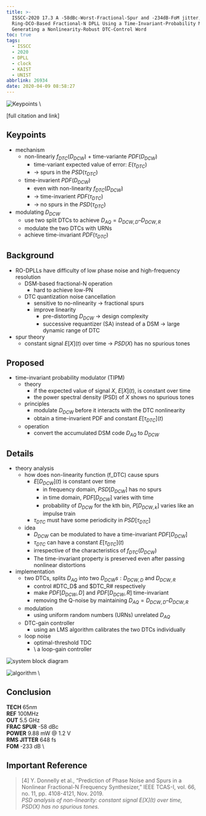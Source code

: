 ```yaml
---
title: >-
  ISSCC-2020 17.3 A -58dBc-Worst-Fractional-Spur and -234dB-FoM jitter, 5.5GHz
  Ring-DCO-Based Fractional-N DPLL Using a Time-Invariant-Probability Modulator,
  Generating a Nonlinearity-Robust DTC-Control Word
toc: true
tags:
  - ISSCC
  - 2020
  - DPLL
  - clock
  - KAIST
  - UNIST
abbrlink: 26934
date: 2020-04-09 08:58:27
---
```


![Keypoints](https://img.mubu.com/document_image/5784ad7c-989f-4653-98df-2e2b63165d4f-216525.jpg) \

[full citation and link]

## Keypoints

- mechanism
  - non-lineariy $f_{DTC}(D_{DCW})$ + time-variante $PDF(D_{DCW})$
    - time-variant expected value of error: $E(\tau_{DTC})$
    - → spurs in the $PSD(\tau_{DTC})$
  - time-invarient $PDF(D_{DCW})$
    - even with non-linearity $f_{DTC}(D_{DCW})$
    - → time-invarient $PDF(\tau_{DTC})$
    - → no spurs in the $PSD(\tau_{DTC})$
- modulating $D_{DCW}$
  - use two split DTCs to achieve $D_{AQ} = D_{DCW,D} – D_{DCW,R}$
  - modulate the two DTCs with URNs
  - achieve time-invariant $PDF(\tau_{DTC})$

## Background

- RO-DPLLs have difficulty of low phase noise and high-frequency resolution
  - DSM-based fractional-N operation
    - hard to achieve low-PN
  - DTC quantization noise cancellation
    - sensitive to no-nlinearity → fractional spurs
    - improve linearity
      - pre-distorting $D_{DCW}$ → design complexity
      - successive requantizer (SA) instead of a DSM → large dynamic range of DTC
- spur theory
  - constant signal $E[X](t)$ over time → $PSD(X)$ has no spurious tones

## Proposed

- time-invariant probability modulator (TIPM)
  - theory
    - if the expected value of signal $X$, $E[X](t)$, is constant over time
    - the power spectral density (PSD) of $X$ shows no spurious tones
  - principles
    - modulate $D_{DCW}$ before it interacts with the DTC nonlinearity
    - obtain a time-invarient PDF and constant $E[\tau_{DTC}](t)$
  - operation
    - convert the accumulated DSΜ code $D_{AQ}$ to $D_{DCW}$

## Details

- theory analysis
  - how does non-linearity function (f_DTC) cause spurs
    - $E[D_{DCW}](t)$ is constant over time
      - in frequency domain, $PSD[D_{DCW}]$ has no spurs
      - in time domain, $PDF[D_{DCW}]$ varies with time
      - probability of $D_{DCW}$ for the kth bin, $P[D_{DCW,k}]$ varies like an impulse train
    - $\tau_{DTC}$ must have some periodicity in $PSD[\tau_{DTC}]$
  - idea
    - $D_{DCW}$ can be modulated to have a time-invariant $PDF[D_{DCW}]$
    - $\tau_{DTC}$ can have a constant $E[\tau_{DTC}](t)$
    - irrespective of the characteristics of $f_{DTC}(D_{DCW})$
    - The time-invariant property is preserved even after passing nonlinear distortions
- implementation
  - two DTCs, splits $D_{AQ}$ into two $D_{DCW}s: D_{DCW,D}$ and $D_{DCW,R}$
    - control #DTC_D$ and $DTC_R# respectively
    - make $PDF[D_{DCW},D]$ and $PDF[D_{DCW},R]$ time-invariant
    - removing the Q-noise by maintaining $D_{AQ} = D_{DCW,D} – D_{DCW,R}$
  - modulation
    - using uniform random numbers (URNs) unrelated $D_{AQ}$
  - DTC-gain controller
    - using an LMS algorithm calibrates the two DTCs individually
  - loop noise
    - optimal-threshold TDC
    - \ a loop-gain controller

![system block diagram](https://img.mubu.com/document_image/3b9555c8-478b-42a4-be8f-8f8a40e71f74-216525.jpg)

![algorithm](https://img.mubu.com/document_image/74e18dfc-23d2-4dc1-abd8-23dd6c8166c2-216525.jpg) \

## Conclusion

**TECH** 65nm \
**REF** 100MHz \
**OUT** 5.5 GHz \
**FRAC SPUR** -58 dBc \
**POWER** 9.88 mW @ 1.2 V \
**RMS JITTER** 648 fs \
**FOM** -233 dB \

## Important Reference

>[4] Y. Donnelly et al., “Prediction of Phase Noise and Spurs in a Nonlinear Fractional-N Frequency Synthesizer,” IEEE TCAS-I, vol. 66, no. 11, pp. 4108-4121, Nov. 2019. \
*PSD analysis of non-linearity: constant signal E\[X](t) over time, PSD(X) has no spurious tones.*
